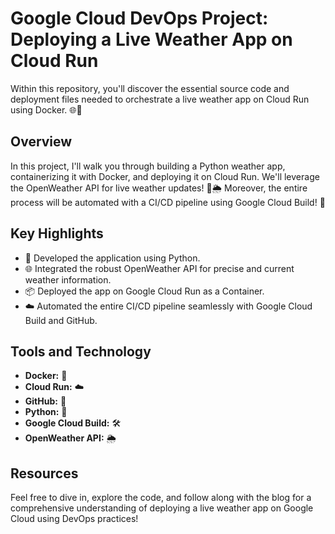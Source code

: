 # Google Cloud DevOps Project: Deploying a Live Weather App on Cloud Run

Within this repository, you'll discover the essential source code and deployment files needed to orchestrate a live weather app on Cloud Run using Docker. 🌐🚀

## Overview

In this project, I'll walk you through building a Python weather app, containerizing it with Docker, and deploying it on Cloud Run. We'll leverage the OpenWeather API for live weather updates! 🐍🌦️ Moreover, the entire process will be automated with a CI/CD pipeline using Google Cloud Build! 🚀

## Key Highlights

- 🐍 Developed the application using Python.
- 🌐 Integrated the robust OpenWeather API for precise and current weather information.
- 📦 Deployed the app on Google Cloud Run as a Container.
- ☁️ Automated the entire CI/CD pipeline seamlessly with Google Cloud Build and GitHub.

## Tools and Technology

- **Docker:** 🐳
- **Cloud Run:** ☁️
- **GitHub:** 🐙
- **Python:** 🐍
- **Google Cloud Build:** 🛠️
- **OpenWeather API:** 🌦️

## Resources

Feel free to dive in, explore the code, and follow along with the blog for a comprehensive understanding of deploying a live weather app on Google Cloud using DevOps practices!


